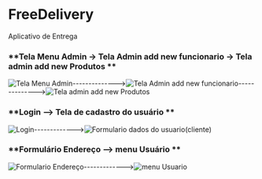 # FreeDelivery
Aplicativo de Entrega
###  **Tela Menu Admin  ->    Tela Admin add new funcionario ->    Tela admin add new Produtos **   
![Tela Menu Admin](https://user-images.githubusercontent.com/26421462/62160606-c218b000-b2ea-11e9-8e80-a94ca5b21b7c.jpeg)-------------->![Tela Admin add new funcionario](https://user-images.githubusercontent.com/26421462/62160850-4d924100-b2eb-11e9-9eb6-18878a85b46d.jpeg)-------------->![Tela admin add new Produtos](https://user-images.githubusercontent.com/26421462/62160861-5125c800-b2eb-11e9-9c50-f3c0b8d3af02.jpeg)

### **Login                                         -->                           Tela de cadastro do usuário **

![Login](https://user-images.githubusercontent.com/26421462/62161342-533c5680-b2ec-11e9-96cf-535077628612.jpeg)------------->![Formulario dados do usuario(cliente)](https://user-images.githubusercontent.com/26421462/62161354-5899a100-b2ec-11e9-9dee-3867dc9e5e9e.jpeg)

### **Formulário Endereço                   -->                       menu Usuário **
![Formulario Endereço](https://user-images.githubusercontent.com/26421462/62161381-651df980-b2ec-11e9-98f8-a74776f36a79.jpeg)------------->![menu Usuario](https://user-images.githubusercontent.com/26421462/62161393-6cdd9e00-b2ec-11e9-8bf7-55b86a9623af.jpeg)
